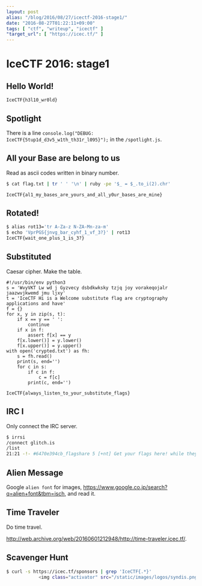 ```yaml
---
layout: post
alias: "/blog/2016/08/27/icectf-2016-stage1/"
date: "2016-08-27T01:22:11+09:00"
tags: [ "ctf", "writeup", "icectf" ]
"target_url": [ "https://icec.tf/" ]
---
```


# IceCTF 2016: stage1

## Hello World!

`IceCTF{h3l10_wr0ld}`

## Spotlight

There is a line `console.log("DEBUG: IceCTF{5tup1d_d3v5_w1th_th31r_l095}");` in the `/spotlight.js`.

## All your Base are belong to us

Read as ascii codes written in binary number.

``` sh
$ cat flag.txt | tr ' ' '\n' | ruby -pe '$_ = $_.to_i(2).chr'
```

`IceCTF{al1_my_bases_are_yours_and_all_y0ur_bases_are_mine}`

## Rotated!

``` sh
$ alias rot13='tr A-Za-z N-ZA-Mn-za-m'
$ echo 'VprPGS{jnvg_bar_cyhf_1_vf_3?}' | rot13
IceCTF{wait_one_plus_1_is_3?}
```

## Substituted

Caesar cipher. Make the table.

```
#!/usr/bin/env python3
s = 'WvyVKT Lw wd j Gyzvecy dsbdkwksky tzjq joy vorakeqojalr jaazwvjkwemd jmu ljxy'
t = 'IceCTF Hi is a Welcome substitute flag are cryptography applications and have'
f = {}
for x, y in zip(s, t):
    if x == y == ' ':
        continue
    if x in f:
        assert f[x] == y
    f[x.lower()] = y.lower()
    f[x.upper()] = y.upper()
with open('crypted.txt') as fh:
    s = fh.read()
    print(s, end='')
    for c in s:
        if c in f:
            c = f[c]
        print(c, end='')
```

`IceCTF{always_listen_to_your_substitute_flags}`

## IRC I

Only connect the IRC server.

``` sh
$ irrsi
/connect glitch.is
/list
21:21 -!- #6470e394cb_flagshare 5 [+nt] Get your flags here! while they're hot! IceCTF{pL3AsE_D0n7_5h4re_fL495_JUsT_doNT}
```

## Alien Message

Google `alien font` for images, <https://www.google.co.jp/search?q=alien+font&tbm=isch>, and read it.

## Time Traveler

Do time travel.

<http://web.archive.org/web/20160601212948/http://time-traveler.icec.tf/>.

## Scavenger Hunt

``` sh
$ curl -s https://icec.tf/sponsors | grep 'IceCTF{.*}'
            <img class="activator" src="/static/images/logos/syndis.png" alt="IceCTF{Y0u_c4n7_533_ME_iM_h1Din9}">
```

